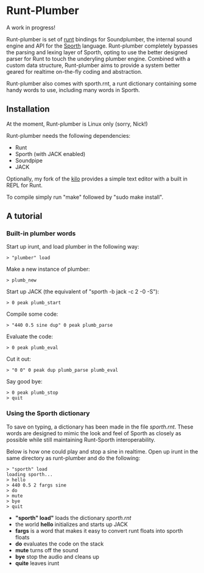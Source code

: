 # Runt-Plumber

A work in progress!

Runt-plumber is set of 
[runt](http://www.github.com/paulbatchelor/runt.git)
bindings for Soundplumber, the internal 
sound engine and API for the 
[Sporth](http://www.github.com/paulbatchelor/sporth.git) language. Runt-plumber
completely bypasses the parsing and lexing layer of Sporth, opting to use
the better designed parser for Runt to touch the underyling plumber engine. 
Combined with a custom data structure, Runt-plumber aims to provide a system
better geared for realtime on-the-fly coding and abstraction.

Runt-plumber also comes with sporth.rnt, a runt dictionary containing some
handy words to use, including many words in Sporth. 

## Installation

At the moment, Runt-plumber is Linux only (sorry, Nick!)

Runt-plumber needs the following dependencies:
- Runt
- Sporth (with JACK enabled)
- Soundpipe
- JACK

Optionally, my fork of the 
[kilo](http://www.github.com/paulbatchelor/kilo.git) provides a simple text
editor with a built in REPL for Runt. 

To compile simply run "make" followed by "sudo make install".

## A tutorial

### Built-in plumber words

Start up irunt, and load plumber in the following way:

    > "plumber" load

Make a new instance of plumber: 

    > plumb_new

Start up JACK (the equivalent of "sporth -b jack -c 2 -0 -S"):

    > 0 peak plumb_start

Compile some code:

    > "440 0.5 sine dup" 0 peak plumb_parse

Evaluate the code:

    > 0 peak plumb_eval

Cut it out:

    > "0 0" 0 peak dup plumb_parse plumb_eval 

Say good bye:

    > 0 peak plumb_stop
    > quit


### Using the Sporth dictionary

To save on typing, a dictionary has been made in the file 
*sporth.rnt*. These words are  designed to mimic the look and feel of Sporth
as closely as possible while still maintaining Runt-Sporth interoperability.

Below is how one could play and stop a sine in realtime. 
Open up irunt in the same directory as runt-plumber and do the following:

    > "sporth" load
    loading sporth...
    > hello
    > 440 0.5 2 fargs sine
    > do
    > mute
    > bye
    > quit

- **"sporth" load"** loads the dictionary *sporth.rnt*
- the world **hello** initializes and starts up JACK
- **fargs** is a word that makes it easy to convert runt floats into sporth
floats 
- **do** evaluates the code on the stack
- **mute** turns off the sound
- **bye** stop the audio and cleans up
- **quite** leaves irunt

